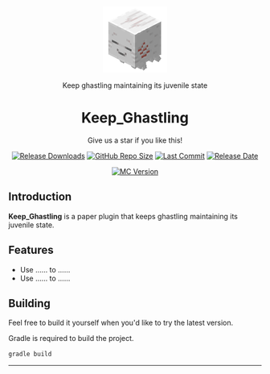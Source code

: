 <a herf="https://github.com/Data708983/Keep_Ghastling">
  <p align="center"><img src="Doc/Img/Ghastling.gif" alt="Ghastling"></p>
</a>
<p align="center">Keep ghastling maintaining its juvenile state</p>

<h1 align="center">
Keep_Ghastling
</h1>

<p align="center">
    Give us a star if you like this!
</p>

<p align="center">
  <a href="https://github.com/Data708983/Keep_Ghastling/releases"><img src="https://img.shields.io/github/downloads/Data708983/Keep_Ghastling/total?color=%239F7AEA" alt="Release Downloads"></a>
  <a href="#"><img src="https://img.shields.io/github/repo-size/Data708983/Keep_Ghastling?color=6882C4" alt="GitHub Repo Size"></a>
  <a href="#"><img src="https://img.shields.io/github/last-commit/Data708983/Keep_Ghastling?color=%23638e66" alt="Last Commit"></a>
  <a href="#"><img src="https://img.shields.io/github/release-date/Data708983/Keep_Ghastling?color=%15" alt="Release Date"></a>
</p>
<p align="center">
  <a href="#"><img src="https://img.shields.io/badge/MC_version-1.21.x-blue" alt="MC Version"></a>
</p>



## Introduction
**Keep_Ghastling** is a paper plugin that keeps ghastling maintaining its juvenile state.

## Features
- Use …… to ……
- Use …… to ……

## Building

Feel free to build it yourself when you'd like to try the latest version.

Gradle is required to build the project.


```sh
gradle build
```

---
